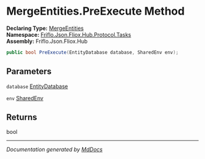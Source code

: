 ﻿<!--  
  <auto-generated>   
    The contents of this file were generated by a tool.  
    Changes to this file may be list if the file is regenerated  
  </auto-generated>   
-->

# MergeEntities.PreExecute Method

**Declaring Type:** [MergeEntities](../index.md)  
**Namespace:** [Friflo.Json.Fliox.Hub.Protocol.Tasks](../../index.md)  
**Assembly:** Friflo.Json.Fliox.Hub

```csharp
public bool PreExecute(EntityDatabase database, SharedEnv env);
```

## Parameters

`database`  [EntityDatabase](../../../../Host/EntityDatabase/index.md)

`env`  [SharedEnv](../../../../Host/SharedEnv/index.md)

## Returns

bool

___

*Documentation generated by [MdDocs](https://github.com/ap0llo/mddocs)*
